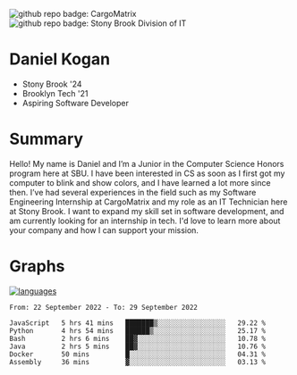 ![github repo badge: CargoMatrix](https://img.shields.io/badge/CargoMatrix--181717?color=blue)
![github repo badge: Stony Brook Division of IT](https://img.shields.io/badge/Stony%20Brook%20Division%20of%20IT--181717?color=red)
# Daniel Kogan

- Stony Brook '24
- Brooklyn Tech '21
- Aspiring Software Developer

# Summary

Hello! My name is Daniel and I’m a Junior in the Computer Science Honors program here at SBU. I have been interested in CS as soon as I first got my computer to blink and show colors, and I have learned a lot more since then. I’ve had several experiences in the field such as my Software Engineering Internship at CargoMatrix and my role as an IT Technician here at Stony Brook. I want to expand my skill set in software development, and am currently looking for an internship in tech. I'd love to learn more about your company and how I can support your mission.

# Graphs

<div style="width: 100%">

[![languages](https://github-readme-stats.vercel.app/api/top-langs/?username=daminals&langs_count=8&hide=html&layout=compact)](https://github-readme-stats.vercel.app/api/top-langs/?username=daminals&langs_count=8&hide=html&layout=compact)
</div>

<!--START_SECTION:waka-->

```text
From: 22 September 2022 - To: 29 September 2022

JavaScript   5 hrs 41 mins   ███████▒░░░░░░░░░░░░░░░░░   29.22 %
Python       4 hrs 54 mins   ██████▒░░░░░░░░░░░░░░░░░░   25.17 %
Bash         2 hrs 6 mins    ██▓░░░░░░░░░░░░░░░░░░░░░░   10.78 %
Java         2 hrs 5 mins    ██▓░░░░░░░░░░░░░░░░░░░░░░   10.76 %
Docker       50 mins         █░░░░░░░░░░░░░░░░░░░░░░░░   04.31 %
Assembly     36 mins         ▓░░░░░░░░░░░░░░░░░░░░░░░░   03.13 %
```

<!--END_SECTION:waka-->
